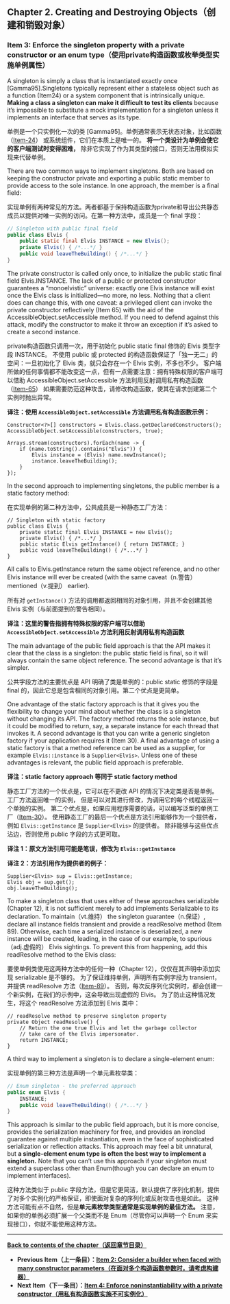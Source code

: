 ## Chapter 2. Creating and Destroying Objects（创建和销毁对象）

### Item 3: Enforce the singleton property with a private constructor or an enum type（使用private构造函数或枚举类型实施单例属性）

A singleton is simply a class that is instantiated exactly once [Gamma95].Singletons typically represent 
either a stateless object such as a function (Item24) or a system component that is intrinsically unique. 
**Making a class a singleton can make it difficult to test its clients** because it’s impossible to 
substitute a mock implementation for a singleton unless it implements an interface that serves as its type.

单例是一个只实例化一次的类 [Gamma95]。单例通常表示无状态对象，比如函数（[Item-24](../Chapter-4/Chapter-4-Item-24-Favor-static-member-classes-over-nonstatic.md)）
或系统组件，它们在本质上是唯一的。
**将一个类设计为单例会使它的客户端测试时变得困难，** 除非它实现了作为其类型的接口，否则无法用模拟实现来代替单例。

There are two common ways to implement singletons. Both are based on keeping the constructor private and 
exporting a public static member to provide access to the sole instance. In one approach, the member is a final field:

实现单例有两种常见的方法。两者都基于保持构造函数为private和导出公共静态成员以提供对唯一实例的访问。在第一种方法中，成员是一个 final 字段：

```java
// Singleton with public final field
public class Elvis {
    public static final Elvis INSTANCE = new Elvis();
    private Elvis() { /*...*/ }
    public void leaveTheBuilding() { /*...*/ }
}
```

The private constructor is called only once, to initialize the public static final field Elvis.INSTANCE. 
The lack of a public or protected constructor guarantees a “monoelvistic” universe: 
exactly one Elvis instance will exist once the Elvis class is initialized—no more, no less. 
Nothing that a client does can change this, with one caveat: a privileged client can invoke the private constructor 
reflectively (Item 65) with the aid of the AccessibleObject.setAccessible method. 
If you need to defend against this attack, modify the constructor to make it throw an exception if it’s asked to create a second instance.

private构造函数只调用一次，用于初始化 public static final 修饰的 Elvis 类型字段 INSTANCE。
不使用 public 或 protected 的构造函数保证了「独一无二」的空间：一旦初始化了 Elvis 类，就只会存在一个 Elvis 实例，不多也不少。
客户端所做的任何事情都不能改变这一点，但有一点需要注意：拥有特殊权限的客户端可以借助 AccessibleObject.setAccessible 
方法利用反射调用私有构造函数（[Item-65](../Chapter-9/Chapter-9-Item-65-Prefer-interfaces-to-reflection.md)）
如果需要防范这种攻击，请修改构造函数，使其在请求创建第二个实例时抛出异常。

**译注：使用 `AccessibleObject.setAccessible` 方法调用私有构造函数示例：**
```jshelllanguage
Constructor<?>[] constructors = Elvis.class.getDeclaredConstructors();
AccessibleObject.setAccessible(constructors, true);

Arrays.stream(constructors).forEach(name -> {
    if (name.toString().contains("Elvis")) {
        Elvis instance = (Elvis) name.newInstance();
        instance.leaveTheBuilding();
    }
});
```

In the second approach to implementing singletons, the public member is a static factory method:

在实现单例的第二种方法中，公共成员是一种静态工厂方法：

```jshelllanguage
// Singleton with static factory
public class Elvis {
    private static final Elvis INSTANCE = new Elvis();
    private Elvis() { /*...*/ }
    public static Elvis getInstance() { return INSTANCE; }
    public void leaveTheBuilding() { /*...*/ }
}
```

All calls to Elvis.getInstance return the same object reference, and no other Elvis instance will ever be created (with the same caveat（n.警告） mentioned（v.提到） earlier).

所有对 `getInstance()` 方法的调用都返回相同的对象引用，并且不会创建其他 Elvis 实例（与前面提到的警告相同）。

**译注：这里的警告指拥有特殊权限的客户端可以借助 `AccessibleObject.setAccessible` 方法利用反射调用私有构造函数**

The main advantage of the public field approach is that the API makes it clear that the class is a singleton: 
the public static field is final, so it will always contain the same object reference. The second advantage is that it’s simpler.

公共字段方法的主要优点是 API 明确了类是单例的：public static 修饰的字段是 final 的，因此它总是包含相同的对象引用。第二个优点是更简单。

One advantage of the static factory approach is that it gives you the flexibility to change your mind about 
whether the class is a singleton without changing its API. The factory method returns the sole instance, 
but it could be modified to return, say, a separate instance for each thread that invokes it. 
A second advantage is that you can write a generic singleton factory if your application requires it (Item 30). 
A final advantage of using a static factory is that a method reference can be used as a supplier, for example `Elvis::instance` is a `Supplier<Elvis>`. 
Unless one of these advantages is relevant, the public field approach is preferable.

**译注：static factory approach 等同于 static factory method**

静态工厂方法的一个优点是，它可以在不更改 API 的情况下决定类是否是单例。工厂方法返回唯一的实例，
但是可以对其进行修改，为调用它的每个线程返回一个单独的实例。
第二个优点是，如果应用程序需要的话，可以编写泛型的单例工厂（[Item-30](../Chapter-5/Chapter-5-Item-30-Favor-generic-methods.md)）。
使用静态工厂的最后一个优点是方法引用能够作为一个提供者，例如 `Elvis::getInstance` 是 `Supplier<Elvis>` 的提供者。
除非能够与这些优点沾边，否则使用 public 字段的方式更可取。

**译注 1：原文方法引用可能是笔误，修改为 `Elvis::getInstance`**

**译注 2：方法引用作为提供者的例子：**
```jshelllanguage
Supplier<Elvis> sup = Elvis::getInstance;
Elvis obj = sup.get();
obj.leaveTheBuilding();
```

To make a singleton class that uses either of these approaches serializable (Chapter 12), 
it is not sufficient merely to add implements Serializable to its declaration. 
To maintain（vt.维持） the singleton guarantee（n.保证）, declare all instance fields transient and provide a readResolve method (Item 89). 
Otherwise, each time a serialized instance is deserialized, a new instance will be created, leading, 
in the case of our example, to spurious（adj.虚假的） Elvis sightings. 
To prevent this from happening, add this readResolve method to the Elvis class:

要使单例类使用这两种方法中的任何一种（Chapter 12），仅仅在其声明中添加实现 serializable 是不够的。
为了保证维持单例，声明所有实例字段为 transient，并提供 readResolve 方法（[Item-89](../Chapter-12/Chapter-12-Item-89-For-instance-control-prefer-enum-types-to-readResolve.md)）。
否则，每次反序列化实例时，都会创建一个新实例，在我们的示例中，这会导致出现虚假的 Elvis。
为了防止这种情况发生，将这个 readResolve 方法添加到 Elvis 类中：

```jshelllanguage
// readResolve method to preserve singleton property
private Object readResolve() {
    // Return the one true Elvis and let the garbage collector
    // take care of the Elvis impersonator.
    return INSTANCE;
}
```

A third way to implement a singleton is to declare a single-element enum:

实现单例的第三种方法是声明一个单元素枚举类：

```java
// Enum singleton - the preferred approach
public enum Elvis {
    INSTANCE;
    public void leaveTheBuilding() { /*...*/ }
}
```

This approach is similar to the public field approach, but it is more concise, 
provides the serialization machinery for free, and provides an ironclad guarantee against multiple instantiation, 
even in the face of sophisticated serialization or reflection attacks. 
This approach may feel a bit unnatural, but **a single-element enum type is often the best way to implement a singleton.** 
Note that you can’t use this approach if your singleton must extend a superclass other than Enum(though you can declare an enum to implement interfaces).

这种方法类似于 public 字段方法，但是它更简洁，默认提供了序列化机制，提供了对多个实例化的严格保证，即使面对复杂的序列化或反射攻击也是如此。
这种方法可能有点不自然，但是**单元素枚举类型通常是实现单例的最佳方法。** 
注意，如果你的单例必须扩展一个父类而不是 Enum（尽管你可以声明一个 Enum 来实现接口），你就不能使用这种方法。

---
**[Back to contents of the chapter（返回章节目录）](2.0-Introduction.md)**
- **Previous Item（上一条目）：[Item 2: Consider a builder when faced with many constructor parameters（在面对多个构造函数参数时，请考虑构建器）](2.2-builder.md)**
- **Next Item（下一条目）：[Item 4: Enforce noninstantiability with a private constructor（用私有构造函数实施不可实例化）](2.4-immutable.md)**
